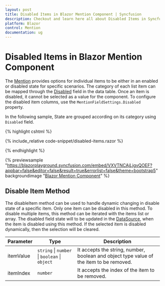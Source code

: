 ```yaml
---
layout: post
title: Disabled Items in Blazor Mention Component | Syncfusion
description: Checkout and learn here all about Disabled Items in Syncfusion Blazor Mention component and much more.
platform: Blazor
control: Mention
documentation: ug
---
```


# Disabled Items in Blazor Mention Component

The [Mention](https://help.syncfusion.com/cr/blazor/Syncfusion.Blazor.DropDowns.SfMention-1.html) provides options for individual items to be either in an enabled or disabled state for specific scenarios. The category of each list item can be mapped through the [Disabled](https://help.syncfusion.com/cr/blazor/Syncfusion.Blazor.DropDowns.MentionFieldSettings.html#Syncfusion_Blazor_DropDowns_MentionFieldSettings_Disabled) field in the data table. Once an item is disabled, it cannot be selected as a value for the component. To configure the disabled item columns, use the `MentionFieldSettings.Disabled` property.

In the following sample, State are grouped according on its category using `Disabled` field.

{% highlight cshtml %}

{% include_relative code-snippet/disabled-items.razor %}

{% endhighlight %}

{% previewsample "https://blazorplayground.syncfusion.com/embed/VXVTNCAjLjgvQOEF?appbar=false&editor=false&result=true&errorlist=false&theme=bootstrap5" backgroundimage "[Blazor Mention Component](images/blazor-mention.png)" %}

## Disable Item Method

The disableItem method can be used to handle dynamic changing in disable state of a specific item. Only one item can be disabled in this method. To disable multiple items, this method can be iterated with the items list or array. The disabled field state will to be updated in the [DataSource](https://help.syncfusion.com/cr/blazor/Syncfusion.Blazor.DropDowns.SfDropDownBase-1.html#Syncfusion_Blazor_DropDowns_SfDropDownBase_1_DataSource), when the item is disabled using this method. If the selected item is disabled dynamically, then the selection will be cleared.

| Parameter | Type | Description |
|------|------|------|
| itemValue | <code>string</code> \| <code>number</code> \| <code>boolean</code> \| <code>object</code> | It accepts the string, number, boolean and object type value of the item to be removed. |
| itemIndex | <code>number</code> | It accepts the index of the item to be removed. |

